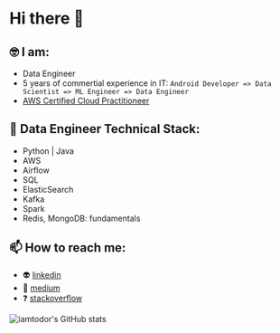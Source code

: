 # Hi there 👋

## 🤓 I am:
* Data Engineer
* 5 years of commertial experience in IT: `Android Developer => Data Scientist => ML Engineer => Data Engineer`
* [AWS Certified Cloud Practitioneer](https://www.credly.com/badges/4a6e053d-ce11-4e36-9c42-689feb584ded/public_url)

## 🔧 Data Engineer Technical Stack:
* Python | Java
* AWS
* Airflow
* SQL
* ElasticSearch
* Kafka
* Spark
* Redis, MongoDB: fundamentals

## 📫 How to reach me:
* 👽 [linkedin](https://www.linkedin.com/in/iamtodor/)
* 📒 [medium](https://iamtodor.medium.com/)
* ❓ [stackoverflow](https://stackoverflow.com/users/5151861/iamtodor)

![iamtodor's GitHub stats](https://github-readme-stats.vercel.app/api?username=iamtodor&show_icons=true&count_private=true&theme=tokyonight)




<!--
**iamtodor/iamtodor** is a ✨ _special_ ✨ repository because its `README.md` (this file) appears on your GitHub profile.

Here are some ideas to get you started:

- 🔭 I’m currently working on ...
- 🌱 I’m currently learning ...
- 👯 I’m looking to collaborate on ...
- 🤔 I’m looking for help with ...
- 💬 Ask me about ...
- 📫 How to reach me: ...
- 😄 Pronouns: ...
- ⚡ Fun fact: ...
-->
